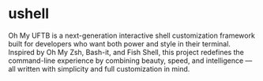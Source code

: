 # ushell
Oh My UFTB is a next-generation interactive shell customization framework built for developers who want both power and style in their terminal. Inspired by Oh My Zsh, Bash-it, and Fish Shell, this project redefines the command-line experience by combining beauty, speed, and intelligence — all written with simplicity and full customization in mind.
